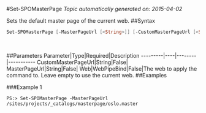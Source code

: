 #Set-SPOMasterPage
*Topic automatically generated on: 2015-04-02*

Sets the default master page of the current web.
##Syntax
```powershell
Set-SPOMasterPage [-MasterPageUrl [<String>]] [-CustomMasterPageUrl [<String>]] [-Web [<WebPipeBind>]]
```
&nbsp;

##Parameters
Parameter|Type|Required|Description
---------|----|--------|-----------
CustomMasterPageUrl|String|False|
MasterPageUrl|String|False|
Web|WebPipeBind|False|The web to apply the command to. Leave empty to use the current web.
##Examples

###Example 1
    
    PS:> Set-SPOMasterPage -MasterPageUrl /sites/projects/_catalogs/masterpage/oslo.master


